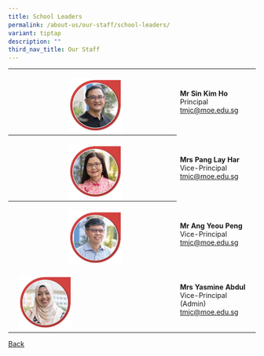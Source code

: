 ```yaml
---
title: School Leaders
permalink: /about-us/our-staff/school-leaders/
variant: tiptap
description: ""
third_nav_title: Our Staff
---
```

<table style="minWidth: 75px">
<colgroup>
<col>
<col>
<col>
</colgroup>
<tbody>
<tr>
<th rowspan="1" colspan="1">
<p></p>
</th>
<th rowspan="1" colspan="1">
<p></p>
<div class="isomer-image-wrapper">
<img style="width: 35%;" height="auto" width="100%" alt="" src="/images/Staff Photos/2025   SL/01_TMJC_Staff___Mr_Sin.jpg">
</div>
</th>
<td rowspan="1" colspan="1">
<p><strong>Mr Sin Kim Ho</strong>
<br>Principal
<br><a href="mailto:tmjc@moe.edu.sg" rel="noopener noreferrer nofollow" target="_blank">tmjc@moe.edu.sg</a>
</p>
</td>
</tr>
<tr>
<th rowspan="1" colspan="1">
<p></p>
</th>
<th rowspan="1" colspan="1">
<p></p>
<div class="isomer-image-wrapper">
<img style="width: 35%;" height="auto" width="100%" alt="" src="/images/Staff Photos/2025   SL/01_TMJC_Staff___Mrs_Pang.jpg">
</div>
</th>
<td rowspan="1" colspan="1">
<p><strong>Mrs Pang Lay Har</strong>
<br>Vice-Principal
<br><a href="mailto:tmjc@moe.edu.sg" rel="noopener noreferrer nofollow" target="_blank">tmjc@moe.edu.sg</a>
</p>
</td>
</tr>
<tr>
<th rowspan="1" colspan="1">
<p></p>
</th>
<th rowspan="1" colspan="1">
<p></p>
<div class="isomer-image-wrapper">
<img style="width: 35%;" height="auto" width="100%" alt="" src="/images/Staff Photos/2025   SL/01_TMJC_Staff___Mr_Ang.jpg">
</div>
</th>
<td rowspan="1" colspan="1">
<p><strong>Mr Ang Yeou Peng</strong>
<br>Vice-Principal
<br><a href="mailto:tmjc@moe.edu.sg" rel="noopener noreferrer nofollow" target="_blank">tmjc@moe.edu.sg</a>
</p>
</td>
</tr>
<tr>
<td rowspan="1" colspan="1">
<p></p>
</td>
<td rowspan="1" colspan="1">
<p></p>
<div class="isomer-image-wrapper">
<img style="width: 35%;" height="auto" width="100%" alt="" src="/images/Staff Photos/2025   SL/01_TMJC_Staff___Ms_Yasmine.jpg">
</div>
</td>
<td rowspan="1" colspan="1">
<p><strong>Mrs Yasmine Abdul</strong>
<br>Vice-Principal (Admin)
<br><a href="mailto:yasmine_kamaludheen@schools.gov.sg" rel="noopener noreferrer nofollow" target="_blank">tmjc@moe.edu.sg</a>
</p>
</td>
</tr>
</tbody>
</table>
<p><a href="https://www.tmjc.moe.edu.sg/about-us/Our-Staff/" rel="noopener noreferrer nofollow" target="_blank">Back</a>
</p>
<p></p>
